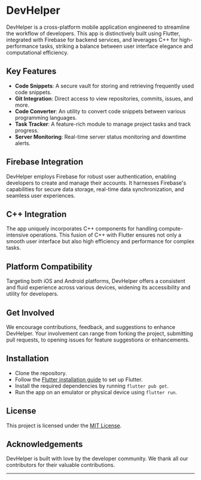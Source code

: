 # DevHelper

DevHelper is a cross-platform mobile application engineered to streamline the workflow of developers. This app is distinctively built using Flutter, integrated with Firebase for backend services, and leverages C++ for high-performance tasks, striking a balance between user interface elegance and computational efficiency.

## Key Features

- **Code Snippets**: A secure vault for storing and retrieving frequently used code snippets.
- **Git Integration**: Direct access to view repositories, commits, issues, and more.
- **Code Converter**: An utility to convert code snippets between various programming languages.
- **Task Tracker**: A feature-rich module to manage project tasks and track progress.
- **Server Monitoring**: Real-time server status monitoring and downtime alerts.

## Firebase Integration

DevHelper employs Firebase for robust user authentication, enabling developers to create and manage their accounts. It harnesses Firebase's capabilities for secure data storage, real-time data synchronization, and seamless user experiences.

## C++ Integration

The app uniquely incorporates C++ components for handling compute-intensive operations. This fusion of C++ with Flutter ensures not only a smooth user interface but also high efficiency and performance for complex tasks.

## Platform Compatibility

Targeting both iOS and Android platforms, DevHelper offers a consistent and fluid experience across various devices, widening its accessibility and utility for developers.

## Get Involved

We encourage contributions, feedback, and suggestions to enhance DevHelper. Your involvement can range from forking the project, submitting pull requests, to opening issues for feature suggestions or enhancements.

## Installation

- Clone the repository.
- Follow the [Flutter installation guide](https://flutter.dev/docs/get-started/install) to set up Flutter.
- Install the required dependencies by running `flutter pub get`.
- Run the app on an emulator or physical device using `flutter run`.

## License

This project is licensed under the [MIT License](LICENSE).

## Acknowledgements

DevHelper is built with love by the developer community. We thank all our contributors for their valuable contributions.

---
